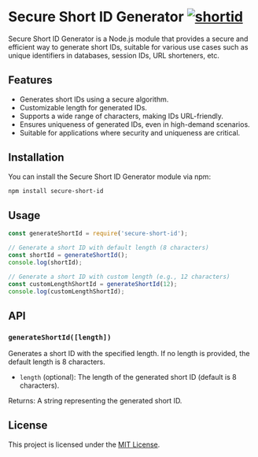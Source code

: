 # Secure Short ID Generator [![shortid](https://img.shields.io/npm/dm/secure-short-id.svg)](https://www.npmjs.org/package/secure-short-id)

Secure Short ID Generator is a Node.js module that provides a secure and efficient way to generate short IDs, suitable for various use cases such as unique identifiers in databases, session IDs, URL shorteners, etc.

## Features

- Generates short IDs using a secure algorithm.
- Customizable length for generated IDs.
- Supports a wide range of characters, making IDs URL-friendly.
- Ensures uniqueness of generated IDs, even in high-demand scenarios.
- Suitable for applications where security and uniqueness are critical.

## Installation

You can install the Secure Short ID Generator module via npm:

```bash
npm install secure-short-id
```

## Usage

```javascript
const generateShortId = require('secure-short-id');

// Generate a short ID with default length (8 characters)
const shortId = generateShortId();
console.log(shortId);

// Generate a short ID with custom length (e.g., 12 characters)
const customLengthShortId = generateShortId(12);
console.log(customLengthShortId);
```

## API

### `generateShortId([length])`

Generates a short ID with the specified length. If no length is provided, the default length is 8 characters.

- `length` (optional): The length of the generated short ID (default is 8 characters).

Returns: A string representing the generated short ID.

## License

This project is licensed under the [MIT License](LICENSE).
